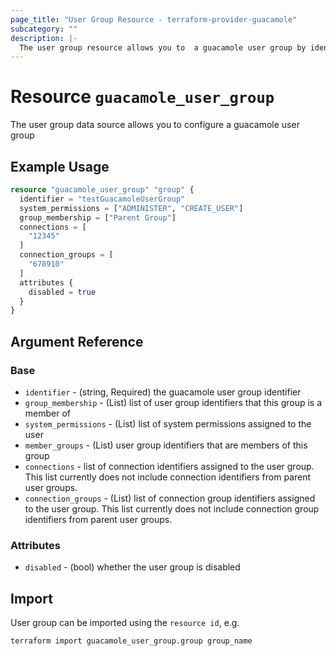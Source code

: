 ```yaml
---
page_title: "User Group Resource - terraform-provider-guacamole"
subcategory: ""
description: |-
  The user group resource allows you to  a guacamole user group by identifier
---
```


# Resource `guacamole_user_group`

The user group data source allows you to configure a guacamole user group

## Example Usage

```terraform
resource "guacamole_user_group" "group" {
  identifier = "testGuacamoleUserGroup"
  system_permissions = ["ADMINISTER", "CREATE_USER"]
  group_membership = ["Parent Group"]
  connections = [
    "12345"
  ]
  connection_groups = [
    "678910"
  ]
  attributes {
    disabled = true
  }
}

```

## Argument Reference

### Base

- `identifier` -  (string, Required) the guacamole user group identifier
- `group_membership` - (List) list of user group identifiers that this group is a member of
- `system_permissions` - (List) list of system permissions assigned to the user
- `member_groups` - (List) user group identifiers that are members of this group
- `connections` - list of connection identifiers assigned to the user group.  This list currently does not include connection identifiers from parent user groups.
- `connection_groups` - (List) list of connection group identifiers assigned to the user group.  This list currently does not include connection group identifiers from parent user groups.

### Attributes

- `disabled` - (bool) whether the user group is disabled

## Import

User group can be imported using the `resource id`, e.g.

```shell
terraform import guacamole_user_group.group group_name
```
